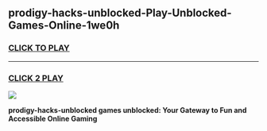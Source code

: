 
## prodigy-hacks-unblocked-Play-Unblocked-Games-Online-1we0h
<h3>
<a href="https://premium76.site?title=prodigy-hacks-unblocked&ref=25A">CLICK TO PLAY</a></h3>
<hr>

<h3>
<a href="https://premium76.site?title=prodigy-hacks-unblocked&ref=25A">CLICK 2 PLAY</a>
  
</h3>

<a href="https://premium76.site?title=prodigy-hacks-unblocked&ref=25A"><img src="https://clearcache.store/games.png"></a>


**prodigy-hacks-unblocked games unblocked: Your Gateway to Fun and Accessible Online Gaming**

